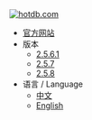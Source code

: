 <a class="navicon" href="https://hotdb.com" target="_blank">
<img src="/assets/img/navicon-colorful.png" alt="hotdb.com"/>
</a>

* [官方网站](https://www.hotdb.com)
* 版本
  * [2.5.6.1](/zh/2.5.6.1/)
  * [2.5.7](/zh/2.5.7/)
  * [2.5.8](/zh/2.5.8/)
* 语言 / Language
  * [中文](/zh/2.5.6.1/)
  * [English](/en/2.5.6.1/)

